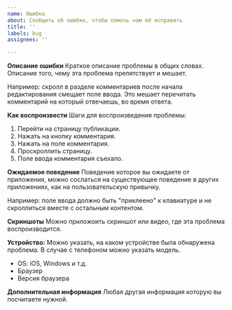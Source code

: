 ```yaml
---
name: Ошибка
about: Сообщить об ошибке, чтобы помочь нам её исправить
title: ''
labels: bug
assignees: ''

---
```


**Описание ошибки**
Краткое описание проблемы в общих словах. Описание того, чему эта проблема препятствует и мешает.  

Например: скролл в разделе комментариев после начала редактирования смещает поле ввода. Это мешает перечитать комментарий на который отвечаешь, во время ответа.

**Как воспроизвести**
Шаги для воспроизведения проблемы:
1. Перейти на страницу публикации.
2. Нажать на кнопку комментария.
3. Нажать на поле комментария.
3. Проскроллить страницу.
4. Поле ввода комментария съехало.

**Ожидаемое поведение**
Поведение которое вы ожидаете от приложения, можно сослаться на существующее поведение в других приложениях, как на пользовательскую привычку.  

Например: поле ввода должно быть "приклеено" к клавиатуре и не скроллиться вместе с остальным контентом.

**Скриншоты**
Можно приложоить скриншот или видео, где эта проблема воспроизводится.

**Устройство:**
Можно указать, на каком устройстве была обнаружена проблема. В случае с телефоном можно указать модель.
 - OS: iOS, Windows и т.д.
 - Браузер
 - Версия браузера

**Дополнительная информация**
Любая другая информация которую вы посчитаете нужной.
